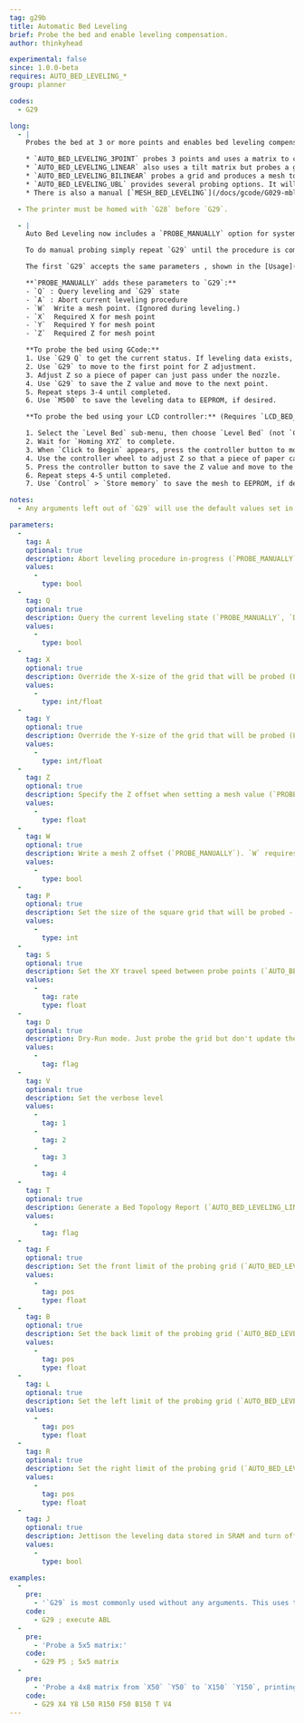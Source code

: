 ```yaml
---
tag: g29b
title: Automatic Bed Leveling
brief: Probe the bed and enable leveling compensation.
author: thinkyhead

experimental: false
since: 1.0.0-beta
requires: AUTO_BED_LEVELING_*
group: planner

codes:
  - G29

long:
  - |
    Probes the bed at 3 or more points and enables bed leveling compensation. The exact procedure and method depends on the type of bed leveling chosen in `Configuration.h`:

    * `AUTO_BED_LEVELING_3POINT` probes 3 points and uses a matrix to compensate for bed tilt.
    * `AUTO_BED_LEVELING_LINEAR` also uses a tilt matrix but probes a grid and applies "least-squares."
    * `AUTO_BED_LEVELING_BILINEAR` probes a grid and produces a mesh to adjust Z across the bed.
    * `AUTO_BED_LEVELING_UBL` provides several probing options. It will have [its own GCode page](/docs/gcode/G029-ubl.html) soon.
    * There is also a manual [`MESH_BED_LEVELING`](/docs/gcode/G029-mbl.html) option for setups without a probe.

  - The printer must be homed with `G28` before `G29`.

  - |
    Auto Bed Leveling now includes a `PROBE_MANUALLY` option for systems lacking a probe.

    To do manual probing simply repeat `G29` until the procedure is complete.

    The first `G29` accepts the same parameters , shown in the [Usage](#usage-g29b) section below. The exact parameters available will depend on which style of bed leveling is enabled. (***Note:** UBL parameters are not covered on this page unless they coincide. See the [`G29` for UBL](/docs/gcode/G029-ubl.html) page for a full list of its options.*)

    **`PROBE_MANUALLY` adds these parameters to `G29`:**
    - `Q` : Query leveling and `G29` state
    - `A` : Abort current leveling procedure
    - `W`  Write a mesh point. (Ignored during leveling.)
    - `X`  Required X for mesh point
    - `Y`  Required Y for mesh point
    - `Z`  Required Z for mesh point

    **To probe the bed using GCode:**
    1. Use `G29 Q` to get the current status. If leveling data exists, you can send `M420 S1` to use it.
    2. Use `G29` to move to the first point for Z adjustment.
    3. Adjust Z so a piece of paper can just pass under the nozzle.
    4. Use `G29` to save the Z value and move to the next point.
    5. Repeat steps 3-4 until completed.
    6. Use `M500` to save the leveling data to EEPROM, if desired.

    **To probe the bed using your LCD controller:** (Requires `LCD_BED_LEVELING`)

    1. Select the `Level Bed` sub-menu, then choose `Level Bed` (not `Cancel`).
    2. Wait for `Homing XYZ` to complete.
    3. When `Click to Begin` appears, press the controller button to move to the first point.
    4. Use the controller wheel to adjust Z so that a piece of paper can just pass under the nozzle.
    5. Press the controller button to save the Z value and move to the next point.
    6. Repeat steps 4-5 until completed.
    7. Use `Control` > `Store memory` to save the mesh to EEPROM, if desired.

notes:
  - Any arguments left out of `G29` will use the default values set in `Configuration.h`.

parameters:
  -
    tag: A
    optional: true
    description: Abort leveling procedure in-progress (`PROBE_MANUALLY`)
    values:
      -
        type: bool
  -
    tag: Q
    optional: true
    description: Query the current leveling state (`PROBE_MANUALLY`, `DEBUG_LEVELING_FEATURE`)
    values:
      -
        type: bool
  -
    tag: X
    optional: true
    description: Override the X-size of the grid that will be probed (Linear). Specify X when setting a mesh value (`PROBE_MANUALLY`).
    values:
      -
        type: int/float
  -
    tag: Y
    optional: true
    description: Override the Y-size of the grid that will be probed (Linear). Specify Y when setting a mesh value (`PROBE_MANUALLY`).
    values:
      -
        type: int/float
  -
    tag: Z
    optional: true
    description: Specify the Z offset when setting a mesh value (`PROBE_MANUALLY`).
    values:
      -
        type: float
  -
    tag: W
    optional: true
    description: Write a mesh Z offset (`PROBE_MANUALLY`). `W` requires `X`, `Y`, and `Z`.
    values:
      -
        type: bool
  -
    tag: P
    optional: true
    description: Set the size of the square grid that will be probed - P x P points (`AUTO_BED_LEVELING_LINEAR`, `AUTO_BED_LEVELING_UBL`)
    values:
      -
        type: int
  -
    tag: S
    optional: true
    description: Set the XY travel speed between probe points (`AUTO_BED_LEVELING_LINEAR` and `AUTO_BED_LEVELING_BILINEAR`)
    values:
      -
        tag: rate
        type: float
  -
    tag: D
    optional: true
    description: Dry-Run mode. Just probe the grid but don't update the bed leveling data
    values:
      -
        tag: flag
  -
    tag: V
    optional: true
    description: Set the verbose level
    values:
      -
        tag: 1
      -
        tag: 2
      -
        tag: 3
      -
        tag: 4
  -
    tag: T
    optional: true
    description: Generate a Bed Topology Report (`AUTO_BED_LEVELING_LINEAR`)
    values:
      -
        tag: flag
  -
    tag: F
    optional: true
    description: Set the front limit of the probing grid (`AUTO_BED_LEVELING_LINEAR` and `AUTO_BED_LEVELING_BILINEAR`)
    values:
      -
        tag: pos
        type: float
  -
    tag: B
    optional: true
    description: Set the back limit of the probing grid (`AUTO_BED_LEVELING_LINEAR` and `AUTO_BED_LEVELING_BILINEAR`)
    values:
      -
        tag: pos
        type: float
  -
    tag: L
    optional: true
    description: Set the left limit of the probing grid (`AUTO_BED_LEVELING_LINEAR` and `AUTO_BED_LEVELING_BILINEAR`)
    values:
      -
        tag: pos
        type: float
  -
    tag: R
    optional: true
    description: Set the right limit of the probing grid (`AUTO_BED_LEVELING_LINEAR` and `AUTO_BED_LEVELING_BILINEAR`)
    values:
      -
        tag: pos
        type: float
  -
    tag: J
    optional: true
    description: Jettison the leveling data stored in SRAM and turn off leveling compensation. Data in EEPROM is not affected.
    values:
      -
        type: bool

examples:
  -
    pre:
      - '`G29` is most commonly used without any arguments. This uses the parameters set in `Configuration.h`.'
    code:
      - G29 ; execute ABL
  -
    pre:
      - 'Probe a 5x5 matrix:'
    code:
      - G29 P5 ; 5x5 matrix
  -
    pre:
      - 'Probe a 4x8 matrix from `X50` `Y50` to `X150` `Y150`, printing a full report:'
    code:
      - G29 X4 Y8 L50 R150 F50 B150 T V4
---
```

